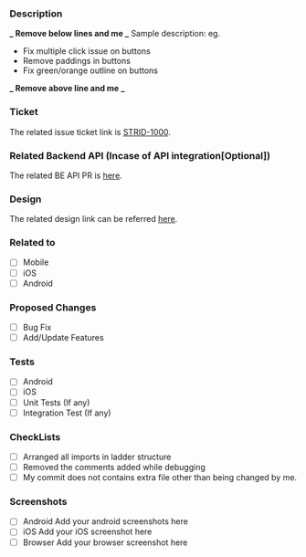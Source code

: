 ### Description

**_ Remove below lines and me _**
Sample description: eg.

- Fix multiple click issue on buttons
- Remove paddings in buttons
- Fix green/orange outline on buttons

**_ Remove above line and me _**

### Ticket

The related issue ticket link is [STRID-1000](add-jira-ticket-link-here).

### Related Backend API (Incase of API integration[Optional])

The related BE API PR is [here](API-PR-LINK).

### Design

The related design link can be referred [here](url).

### Related to

- [ ] Mobile
- [ ] iOS
- [ ] Android

### Proposed Changes

- [ ] Bug Fix
- [ ] Add/Update Features

### Tests

- [ ] Android
- [ ] iOS
- [ ] Unit Tests (If any)
- [ ] Integration Test (If any)

### CheckLists

- [ ] Arranged all imports in ladder structure
- [ ] Removed the comments added while debugging
- [ ] My commit does not contains extra file other than being changed by me.

### Screenshots

- [ ] Android
      Add your android screenshots here
- [ ] iOS
      Add your iOS screenshot here
- [ ] Browser
      Add your browser screenshot here
